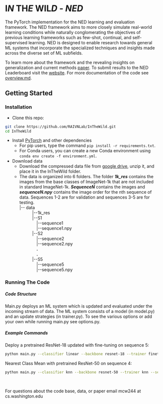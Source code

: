 # I***N*** TH***E*** WIL***D*** - ***NED***

The PyTorch implementation for the NED learning and evaluation framework. The NED framework aims to more closely simulate real-world learning conditions while naturally conglomerating the objectives of previous learning frameworks such as few-shot, continual, and self-supervised learning. NED is designed to enable research towards general ML systems that incorporate the specialized techniques and insights made across the diverse set of ML subfields. 

To learn more about the framework and the revealing insights on generalization and current methods [paper](https://arxiv.org/abs/2007.02519). To submit results to the NED Leaderboard visit the [website](https://raivn.cs.washington.edu/projects/InTheWild/). For more documentation of the code see [overview.md](../overview.md). 


## Getting Started
### Installation
- Clone this repo:
```bash
git clone https://github.com/RAIVNLab/InTheWild.git
cd InTheWild
```

- Install [PyTorch](http://pytorch.org) and other dependencies
  - For pip users, type the command `pip install -r requirements.txt`.
  - For Conda users, you can create a new Conda environment using `conda env create -f environment.yml`.
- Download data 
    - Download the compressed data file from [google drive](https://drive.google.com/file/d/1IL9NidHS2kBW2rzFNnzL1TIA_zzSdRaW/edit), unzip it, and place it in the InTheWild folder.
    - The data is organized into 6 folders. The folder ***1k_res*** contains the images from the base classes of ImageNet-1k that are not included in standard ImageNet-1k. ***SequenceN*** contains the images and ***sequenceN.npy*** contains the image order for the nth sequence of data. Sequences 1-2 are for validation and sequences 3-5 are for testing.  
    |-- data <br />
       |--1k_res <br />
       |--S1 <br />
        |--sequence1 <br />
        |--sequence1.npy <br />
       |--S2 <br />
        |--sequence2 <br />
        |--sequence2.npy <br />
        **.** <br />
        **.** <br />
       |--S5 <br />
        |--sequence5 <br />
        |--sequence5.npy <br />


### Running The Code 
##### Code Structure
Main.py deploys an ML system which is updated and evaluated under the incoming stream of data. The ML system consists of a model (in model.py) and an update strategies (in trainer.py). To see the various options or add your own while running main.py see options.py. 

##### Example Commands
Deploy a pretrained ResNet-18 updated with fine-tuning on sequence 5:
```bash
python main.py --classifier linear --backbone resnet-18 --trainer finetune --sequence_num 5 --pretrain
```
Nearest Class Mean with pretrained ResNet-50 on sequence 4:
```bash
python main.py --classifier knn --backbone resnet-50 --trainer knn --sequence_num 4 --pretrain 
```
<br />

For questions about the code base, data, or paper email mcw244 at cs.washington.edu
